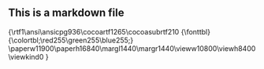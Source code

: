## This is a markdown file
{\rtf1\ansi\ansicpg936\cocoartf1265\cocoasubrtf210
{\fonttbl}
{\colortbl;\red255\green255\blue255;}
\paperw11900\paperh16840\margl1440\margr1440\vieww10800\viewh8400\viewkind0
}